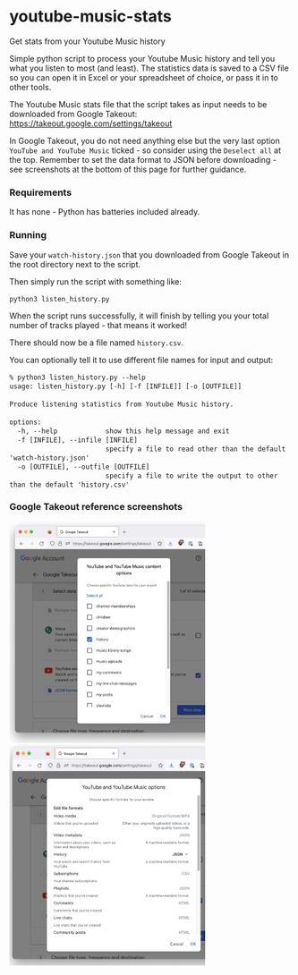 # youtube-music-stats
Get stats from your Youtube Music history

Simple python script to process your Youtube Music history and tell you what you listen to most (and least). The statistics data is saved to a CSV file so you can open it in Excel or your spreadsheet of choice, or pass it in to other tools.

The Youtube Music stats file that the script takes as input needs to be downloaded from Google Takeout: https://takeout.google.com/settings/takeout

In Google Takeout, you do not need anything else but the very last option `YouTube and YouTube Music` ticked - so consider using the `Deselect all` at the top. Remember to set the data format to JSON before downloading - see screenshots at the bottom of this page for further guidance.


### Requirements
It has none - Python has batteries included already.


### Running
Save your `watch-history.json` that you downloaded from Google Takeout in the root directory next to the script.

Then simply run the script with something like:
```
python3 listen_history.py
```
When the script runs successfully, it will finish by telling you your total number of tracks played - that means it worked!

There should now be a file named `history.csv`.

You can optionally tell it to use different file names for input and output:
```
% python3 listen_history.py --help       
usage: listen_history.py [-h] [-f [INFILE]] [-o [OUTFILE]]

Produce listening statistics from Youtube Music history.

options:
  -h, --help            show this help message and exit
  -f [INFILE], --infile [INFILE]
                        specify a file to read other than the default 'watch-history.json'
  -o [OUTFILE], --outfile [OUTFILE]
                        specify a file to write the output to other than the default 'history.csv'
```


### Google Takeout reference screenshots
<img width="350" alt="history" src="https://raw.githubusercontent.com/meh9/youtube-music-stats/main/history.png">
<img width="350" alt="file_format" src="https://raw.githubusercontent.com/meh9/youtube-music-stats/main/file_format.png">

